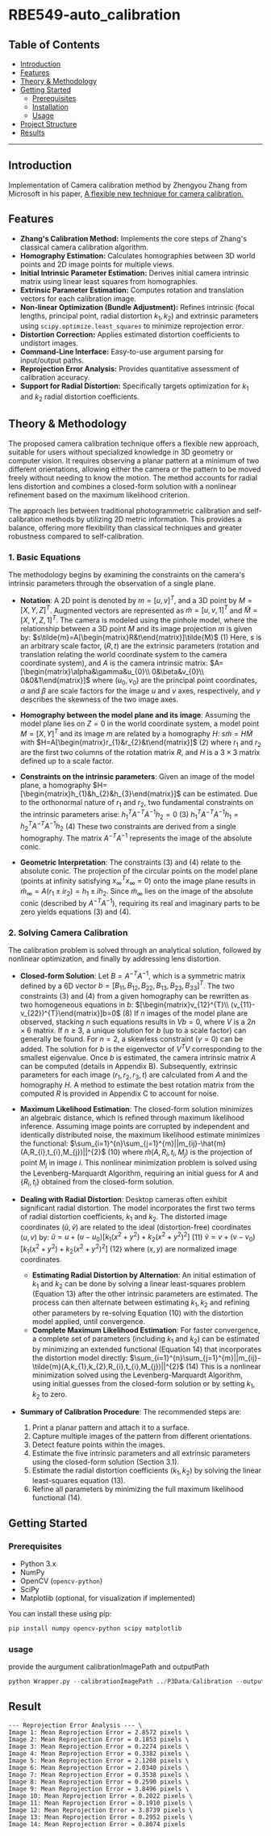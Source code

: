 # RBE549-auto_calibration

## Table of Contents

* [Introduction](#introduction)
* [Features](#features)
* [Theory & Methodology](#theory--methodology)
* [Getting Started](#getting-started)
    * [Prerequisites](#prerequisites)
    * [Installation](#installation)
    * [Usage](#usage)
* [Project Structure](#project-structure)
* [Results](#results)


---

## Introduction

Implementation of Camera calibration method by Zhengyou Zhang from Microsoft in his paper, [A flexible new technique for camera calibration.](https://www.microsoft.com/en-us/research/wp-content/uploads/2016/02/tr98-71.pdf)

## Features

* **Zhang's Calibration Method:** Implements the core steps of Zhang's classical camera calibration algorithm.
* **Homography Estimation:** Calculates homographies between 3D world points and 2D image points for multiple views.
* **Initial Intrinsic Parameter Estimation:** Derives initial camera intrinsic matrix using linear least squares from homographies.
* **Extrinsic Parameter Estimation:** Computes rotation and translation vectors for each calibration image.
* **Non-linear Optimization (Bundle Adjustment):** Refines intrinsic (focal lengths, principal point, radial distortion $k_1, k_2$) and extrinsic parameters using `scipy.optimize.least_squares` to minimize reprojection error.
* **Distortion Correction:** Applies estimated distortion coefficients to undistort images.
* **Command-Line Interface:** Easy-to-use argument parsing for input/output paths.
* **Reprojection Error Analysis:** Provides quantitative assessment of calibration accuracy.
* **Support for Radial Distortion:** Specifically targets optimization for $k_1$ and $k_2$ radial distortion coefficients.

## Theory & Methodology

The proposed camera calibration technique offers a flexible new approach, suitable for users without specialized knowledge in 3D geometry or computer vision. It requires observing a planar pattern at a minimum of two different orientations, allowing either the camera or the pattern to be moved freely without needing to know the motion. The method accounts for radial lens distortion and combines a closed-form solution with a nonlinear refinement based on the maximum likelihood criterion.

The approach lies between traditional photogrammetric calibration and self-calibration methods by utilizing 2D metric information. This provides a balance, offering more flexibility than classical techniques and greater robustness compared to self-calibration.

### 1. Basic Equations

The methodology begins by examining the constraints on the camera's intrinsic parameters through the observation of a single plane.

* **Notation**: A 2D point is denoted by $m=[u,v]^{T}$, and a 3D point by $M=[X,Y,Z]^{T}$. Augmented vectors are represented as $\tilde{m}=[u,v,1]^{T}$ and $\tilde{M}=[X,Y,Z,1]^{T}$. The camera is modeled using the pinhole model, where the relationship between a 3D point $M$ and its image projection $m$ is given by:
    $s\tilde{m}=A[\begin{matrix}R&t\end{matrix}]\tilde{M}$ (1)
    Here, $s$ is an arbitrary scale factor, $(R, t)$ are the extrinsic parameters (rotation and translation relating the world coordinate system to the camera coordinate system), and $A$ is the camera intrinsic matrix:
    $A=[\begin{matrix}\alpha&\gamma&u_{0}\\ 0&\beta&v_{0}\\ 0&0&1\end{matrix}]$
    where $(u_{0},v_{0})$ are the principal point coordinates, $\alpha$ and $\beta$ are scale factors for the image $u$ and $v$ axes, respectively, and $\gamma$ describes the skewness of the two image axes.

* **Homography between the model plane and its image**: Assuming the model plane lies on $Z=0$ in the world coordinate system, a model point $M=[X,Y]^{T}$ and its image $m$ are related by a homography $H$:
    $s\tilde{m}=H\tilde{M}$ with $H=A[\begin{matrix}r_{1}&r_{2}&t\end{matrix}]$ (2)
    where $r_{1}$ and $r_{2}$ are the first two columns of the rotation matrix $R$, and $H$ is a $3\times3$ matrix defined up to a scale factor.

* **Constraints on the intrinsic parameters**: Given an image of the model plane, a homography $H=[\begin{matrix}h_{1}&h_{2}&h_{3}\end{matrix}]$ can be estimated. Due to the orthonormal nature of $r_{1}$ and $r_{2}$, two fundamental constraints on the intrinsic parameters arise:
    $h_{1}^{T}A^{-T}A^{-1}h_{2}=0$ (3)
    $h_{1}^{T}A^{-T}A^{-1}h_{1}=h_{2}^{T}A^{-T}A^{-1}h_{2}$ (4)
    These two constraints are derived from a single homography. The matrix $A^{-T}A^{-1}$ represents the image of the absolute conic.

* **Geometric Interpretation**: The constraints (3) and (4) relate to the absolute conic. The projection of the circular points on the model plane (points at infinity satisfying $x_{\infty}^{T}x_{\infty}=0$) onto the image plane results in $\tilde{m}_{\infty}=A(r_{1}\pm ir_{2})=h_{1}\pm ih_{2}$. Since $\tilde{m}_{\infty}$ lies on the image of the absolute conic (described by $A^{-T}A^{-1}$), requiring its real and imaginary parts to be zero yields equations (3) and (4).

### 2. Solving Camera Calibration

The calibration problem is solved through an analytical solution, followed by nonlinear optimization, and finally by addressing lens distortion.

* **Closed-form Solution**:
    Let $B=A^{-T}A^{-1}$, which is a symmetric matrix defined by a 6D vector $b=[B_{11},B_{12},B_{22},B_{13},B_{23},B_{33}]^{T}$. The two constraints (3) and (4) from a given homography can be rewritten as two homogeneous equations in $b$:
    $[\begin{matrix}v_{12}^{T}\\ (v_{11}-v_{22})^{T}\end{matrix}]b=0$ (8)
    If $n$ images of the model plane are observed, stacking $n$ such equations results in $Vb=0$, where $V$ is a $2n\times6$ matrix. If $n\ge3$, a unique solution for $b$ (up to a scale factor) can generally be found. For $n=2$, a skewless constraint ($\gamma=0$) can be added. The solution for $b$ is the eigenvector of $V^{T}V$ corresponding to the smallest eigenvalue. Once $b$ is estimated, the camera intrinsic matrix $A$ can be computed (details in Appendix B). Subsequently, extrinsic parameters for each image ($r_1, r_2, r_3, t$) are calculated from $A$ and the homography $H$. A method to estimate the best rotation matrix from the computed $R$ is provided in Appendix C to account for noise.

* **Maximum Likelihood Estimation**:
    The closed-form solution minimizes an algebraic distance, which is refined through maximum likelihood inference. Assuming image points are corrupted by independent and identically distributed noise, the maximum likelihood estimate minimizes the functional:
    $\sum_{i=1}^{n}\sum_{j=1}^{m}||m_{ij}-\hat{m}(A,R_{i},t_{i},M_{j})||^{2}$ (10)
    where $\hat{m}(A,R_{i},t_{i},M_{j})$ is the projection of point $M_{j}$ in image $i$. This nonlinear minimization problem is solved using the Levenberg-Marquardt Algorithm, requiring an initial guess for $A$ and $\{R_{i},t_{i}\}$ obtained from the closed-form solution.

* **Dealing with Radial Distortion**:
    Desktop cameras often exhibit significant radial distortion. The model incorporates the first two terms of radial distortion coefficients, $k_1$ and $k_2$. The distorted image coordinates $(\tilde{u},\tilde{v})$ are related to the ideal (distortion-free) coordinates $(u,v)$ by:
    $\tilde{u}=u+(u-u_{0})[k_{1}(x^{2}+y^{2})+k_{2}(x^{2}+y^{2})^{2}]$ (11)
    $\tilde{v}=v+(v-v_{0})[k_{1}(x^{2}+y^{2})+k_{2}(x^{2}+y^{2})^{2}]$ (12)
    where $(x,y)$ are normalized image coordinates.
    * **Estimating Radial Distortion by Alternation**: An initial estimation of $k_1$ and $k_2$ can be done by solving a linear least-squares problem (Equation 13) after the other intrinsic parameters are estimated. The process can then alternate between estimating $k_1, k_2$ and refining other parameters by re-solving Equation (10) with the distortion model applied, until convergence.
    * **Complete Maximum Likelihood Estimation**: For faster convergence, a complete set of parameters (including $k_1$ and $k_2$) can be estimated by minimizing an extended functional (Equation 14) that incorporates the distortion model directly:
        $\sum_{i=1}^{n}\sum_{j=1}^{m}||m_{ij}-\tilde{m}(A,k_{1},k_{2},R_{i},t_{i},M_{j})||^{2}$ (14)
        This is a nonlinear minimization solved using the Levenberg-Marquardt Algorithm, using initial guesses from the closed-form solution or by setting $k_1, k_2$ to zero.

* **Summary of Calibration Procedure**: The recommended steps are:
    1.  Print a planar pattern and attach it to a surface.
    2.  Capture multiple images of the pattern from different orientations.
    3.  Detect feature points within the images.
    4.  Estimate the five intrinsic parameters and all extrinsic parameters using the closed-form solution (Section 3.1).
    5.  Estimate the radial distortion coefficients ($k_1, k_2$) by solving the linear least-squares equation (13).
    6.  Refine all parameters by minimizing the full maximum likelihood functional (14).

## Getting Started

### Prerequisites

* Python 3.x
* NumPy
* OpenCV (`opencv-python`)
* SciPy
* Matplotlib (optional, for visualization if implemented)

You can install these using pip:

```bash
pip install numpy opencv-python scipy matplotlib
```

### usage
provide the aurgument calibrationImagePath and outputPath 
```python
python Wrapper.py --calibrationImagePath ../P3Data/Calibration --outputPath ../P3Data/output
```
## Result 
```
--- Reprojection Error Analysis --- \
Image 1: Mean Reprojection Error = 2.8572 pixels \
Image 2: Mean Reprojection Error = 0.1853 pixels \
Image 3: Mean Reprojection Error = 0.2274 pixels \
Image 4: Mean Reprojection Error = 0.3382 pixels \
Image 5: Mean Reprojection Error = 2.1208 pixels \
Image 6: Mean Reprojection Error = 2.0340 pixels \
Image 7: Mean Reprojection Error = 0.3538 pixels \
Image 8: Mean Reprojection Error = 0.2590 pixels \
Image 9: Mean Reprojection Error = 3.8496 pixels \
Image 10: Mean Reprojection Error = 0.2022 pixels \
Image 11: Mean Reprojection Error = 0.1910 pixels \
Image 12: Mean Reprojection Error = 3.8739 pixels \
Image 13: Mean Reprojection Error = 0.2952 pixels \
Image 14: Mean Reprojection Error = 0.8074 pixels 
```